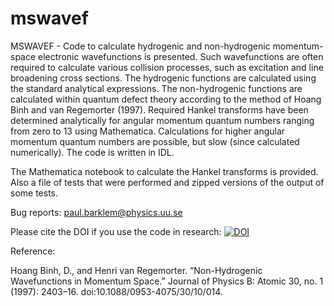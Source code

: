 # mswavef

MSWAVEF - Code to calculate hydrogenic and non-hydrogenic momentum-space electronic wavefunctions is presented.  Such wavefunctions are often required to calculate various collision processes, such as excitation and line broadening cross sections.  The hydrogenic functions are calculated using the standard analytical expressions.  The non-hydrogenic functions are calculated within quantum defect theory according to the method of Hoang Binh and van Regemorter (1997).  Required Hankel transforms have been determined analytically for angular momentum quantum numbers ranging from zero to 13 using Mathematica.  Calculations for higher angular momentum quantum numbers are possible, but slow (since calculated numerically).  The code is written in IDL.

The Mathematica notebook to calculate the Hankel transforms is provided.  Also a file of tests that were performed and zipped versions of the output of some tests.

Bug reports: paul.barklem@physics.uu.se

Please cite the DOI if you use the code in research:
[![DOI](https://zenodo.org/badge/21607/barklem/mswavef.svg)](https://zenodo.org/badge/latestdoi/21607/barklem/mswavef)

Reference:

Hoang Binh, D., and Henri van Regemorter. “Non-Hydrogenic Wavefunctions in Momentum Space.” Journal of Physics B: Atomic 30, no. 1 (1997): 2403–16. doi:10.1088/0953-4075/30/10/014.

